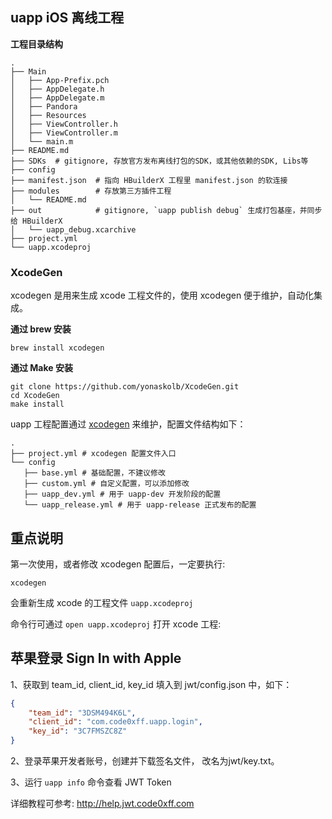 ## uapp iOS 离线工程

**工程目录结构**

```
.
├── Main
│   ├── App-Prefix.pch
│   ├── AppDelegate.h
│   ├── AppDelegate.m
│   ├── Pandora
│   ├── Resources
│   ├── ViewController.h
│   ├── ViewController.m
│   └── main.m
├── README.md
├── SDKs  # gitignore, 存放官方发布离线打包的SDK，或其他依赖的SDK, Libs等
├── config
├── manifest.json  # 指向 HBuilderX 工程里 manifest.json 的软连接
├── modules        # 存放第三方插件工程
│   └── README.md
├── out            # gitignore, `uapp publish debug` 生成打包基座，并同步给 HBuilderX
│   └── uapp_debug.xcarchive
├── project.yml
└── uapp.xcodeproj
```

### XcodeGen

xcodegen 是用来生成 xcode 工程文件的，使用 xcodegen 便于维护，自动化集成。

**通过 brew 安装**

`brew install xcodegen`

**通过 Make 安装**

```
git clone https://github.com/yonaskolb/XcodeGen.git
cd XcodeGen
make install
```

uapp 工程配置通过 [xcodegen](https://github.com/yonaskolb/XcodeGen) 来维护，配置文件结构如下：

```
.
├── project.yml # xcodegen 配置文件入口
└── config
   ├── base.yml # 基础配置，不建议修改
   ├── custom.yml # 自定义配置，可以添加修改
   ├── uapp_dev.yml # 用于 uapp-dev 开发阶段的配置
   └── uapp_release.yml # 用于 uapp-release 正式发布的配置
```

## 重点说明

第一次使用，或者修改 xcodegen 配置后，一定要执行:

`xcodegen`

会重新生成 xcode 的工程文件 `uapp.xcodeproj`

命令行可通过 `open uapp.xcodeproj` 打开 xcode 工程:

## 苹果登录 Sign In with Apple

1、获取到 team_id, client_id, key_id 填入到 jwt/config.json 中，如下：

```.json
{
    "team_id": "3DSM494K6L",
    "client_id": "com.code0xff.uapp.login",
    "key_id": "3C7FMSZC8Z"
}
```

2、登录苹果开发者账号，创建并下载签名文件， 改名为jwt/key.txt。

3、运行 `uapp info` 命令查看 JWT Token

详细教程可参考: <http://help.jwt.code0xff.com>
